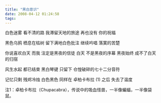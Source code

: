```yaml
---
title: "黑白意识"
date: 2008-04-12 01:24:58
tags:
---
```


白色迷雾 看不清的路 我滞留天地的旅途 再也没有 你的祝福

黑色乌鸦 栖息在枯树 留下满地白色批注 继续吟唱 落寞的苦楚

你说喜欢白天 而我 注定是黑夜的信徒 白天 不是黑夜的序幕 黑夜始终 成不了白天的归宿

风生水起 都已结束 黑白琴键 只留下 仓惶破碎的七十二分音符

记忆只剩 残烬冷烛 白色黑色 同样在 卓柏卡布拉 (1) 之后 失去了温度

注1：卓柏卡布拉（Chupacabra），传说中的吸血怪兽，一半像蝙蝠，一半像袋鼠。